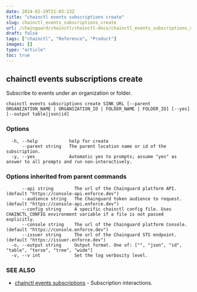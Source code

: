 ```yaml
---
date: 2024-02-29T21:03:13Z
title: "chainctl events subscriptions create"
slug: chainctl_events_subscriptions_create
url: /chainguard/chainctl/chainctl-docs/chainctl_events_subscriptions_create/
draft: false
tags: ["chainctl", "Reference", "Product"]
images: []
type: "article"
toc: true
---
```

## chainctl events subscriptions create

Subscribe to events under an organization or folder.

```
chainctl events subscriptions create SINK_URL [--parent ORGANIZATION_NAME | ORGANIZATION_ID | FOLDER_NAME | FOLDER_ID] [--yes] [--output table|json|id]
```

### Options

```
  -h, --help            help for create
      --parent string   The parent location name or id of the subscription.
  -y, --yes             Automatic yes to prompts; assume "yes" as answer to all prompts and run non-interactively.
```

### Options inherited from parent commands

```
      --api string        The url of the Chainguard platform API. (default "https://console-api.enforce.dev")
      --audience string   The Chainguard token audience to request. (default "https://console-api.enforce.dev")
      --config string     A specific chainctl config file. Uses CHAINCTL_CONFIG environment variable if a file is not passed explicitly.
      --console string    The url of the Chainguard platform Console. (default "https://console.enforce.dev")
      --issuer string     The url of the Chainguard STS endpoint. (default "https://issuer.enforce.dev")
  -o, --output string     Output format. One of: ["", "json", "id", "table", "terse", "tree", "wide"]
  -v, --v int             Set the log verbosity level.
```

### SEE ALSO

* [chainctl events subscriptions](/chainguard/chainctl/chainctl-docs/chainctl_events_subscriptions/)	 - Subscription interactions.

